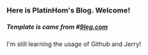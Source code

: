 ### Here is PlatinHom's Blog. Welcome!

##### Template is came from #[9leg.com](http://9leg.com/)

I'm still learning the usage of Github and Jerry!


